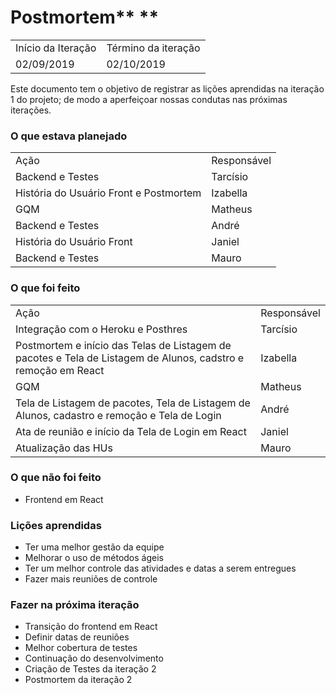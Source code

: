# **Postmortem**** **

<table>
  <tr>
    <td>Início da Iteração</td>
    <td>Término da iteração</td>
  </tr>
  <tr>
    <td>02/09/2019</td>
    <td>02/10/2019</td>
  </tr>
</table>


Este documento tem o objetivo de registrar as lições aprendidas na iteração 1 do projeto; de modo a aperfeiçoar nossas condutas nas próximas iterações.

### **O que estava planejado**

<table>
  <tr>
    <td>Ação</td>
    <td>Responsável</td>
  </tr>
  <tr>
    <td>Backend e Testes</td>
    <td>Tarcísio</td>
  </tr>
  <tr>
    <td>História do Usuário Front e Postmortem</td>
    <td>Izabella</td>
  </tr>
  <tr>
    <td>GQM</td>
    <td>Matheus</td>
  </tr>
  <tr>
    <td>Backend e Testes</td>
    <td>André</td>
  </tr>
  <tr>
    <td>História do Usuário Front</td>
    <td>Janiel</td>
  </tr>
  <tr>
    <td>Backend e Testes</td>
    <td>Mauro</td>
  </tr>
</table>


### **O que foi feito**

<table>
  <tr>
    <td>Ação</td>
    <td>Responsável</td>
  </tr>
  <tr>
    <td>Integração com o Heroku e Posthres</td>
    <td>Tarcísio</td>
  </tr>
  <tr>
    <td>Postmortem e início das Telas de Listagem de pacotes e Tela de Listagem de Alunos, cadstro e remoção em React</td>
    <td>Izabella</td>
  </tr>
  <tr>
    <td>GQM</td>
    <td>Matheus</td>
  </tr>
  <tr>
    <td>Tela de Listagem de pacotes, Tela de Listagem de Alunos, cadastro e remoção e Tela de Login</td>
    <td>André</td>
  </tr>
  <tr>
    <td>Ata de reunião e início da Tela de Login em React</td>
    <td>Janiel</td>
  </tr>
  <tr>
    <td>Atualização das HUs</td>
    <td>Mauro</td>
  </tr>
</table>


### **O que não foi feito**

* Frontend em React

### **Lições aprendidas**

* Ter uma melhor gestão da equipe
* Melhorar o uso de métodos ágeis
* Ter um melhor controle das atividades e datas a serem entregues
* Fazer mais reuniões de controle

### **Fazer na próxima iteração**

* Transição do frontend em React
* Definir datas de reuniões
* Melhor cobertura de testes
* Continuação do desenvolvimento
* Criação de Testes da iteração 2
* Postmortem da iteração 2